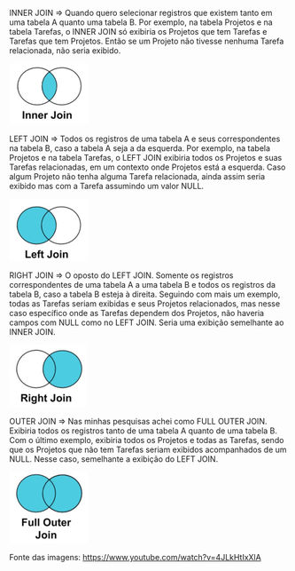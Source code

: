 INNER JOIN => Quando quero selecionar registros que existem tanto em uma tabela A quanto uma tabela B. Por exemplo, na tabela Projetos 
e na tabela Tarefas, o INNER JOIN só exibiria os Projetos que tem Tarefas e Tarefas que tem Projetos. Então se um Projeto não tivesse nenhuma Tarefa relacionada, não seria exibido.

![alt text](image.png)

LEFT JOIN => Todos os registros de uma tabela A e seus correspondentes na tabela B, caso a tabela A seja a da esquerda. Por exemplo, 
na tabela Projetos e na tabela Tarefas, o LEFT JOIN exibiria todos os Projetos e suas Tarefas relacionadas, em um contexto onde 
Projetos está a esquerda. Caso algum Projeto não tenha alguma Tarefa relacionada, ainda assim seria exibido mas com a Tarefa assumindo 
um valor NULL.

![alt text](image-1.png)

RIGHT JOIN => O oposto do LEFT JOIN. Somente os registros correspondentes de uma tabela A a uma tabela B e todos os registros da tabela 
B, caso a tabela B esteja à direita. Seguindo com mais um exemplo, todas as Tarefas seriam exibidas e seus Projetos relacionados, mas 
nesse caso específico onde as Tarefas dependem dos Projetos, não haveria campos com NULL como no LEFT JOIN. Seria uma exibição 
semelhante ao INNER JOIN.

![alt text](image-2.png)

OUTER JOIN => Nas minhas pesquisas achei como FULL OUTER JOIN. Exibiria todos os registros tanto de uma tabela A quanto de uma tabela B.
Com o último exemplo, exibiria todos os Projetos e todas as Tarefas, sendo que os Projetos que não tem Tarefas seriam exibidos 
acompanhados de um NULL. Nesse caso, semelhante a exibição do LEFT JOIN.

![alt text](image-3.png)



Fonte das imagens: https://www.youtube.com/watch?v=4JLkHtIxXlA